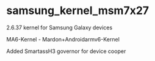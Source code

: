 samsung_kernel_msm7x27 
======================

2.6.37 kernel for Samsung Galaxy devices

MA6-Kernel - Mardon+Androidarmv6-Kernel

Added SmartassH3 governor for device cooper
